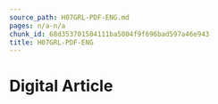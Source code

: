 ```yaml
---
source_path: H07GRL-PDF-ENG.md
pages: n/a-n/a
chunk_id: 68d353701504111ba5004f9f696bad597a46e943
title: H07GRL-PDF-ENG
---
```

# Digital Article
